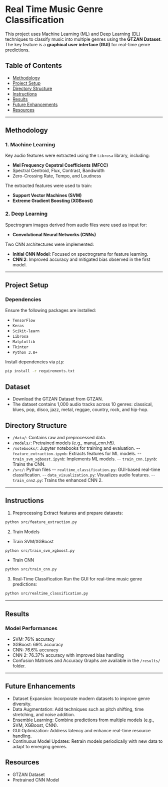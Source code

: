 # Real Time Music Genre Classification
This project uses Machine Learning (ML) and Deep Learning (DL) techniques to classify music into multiple genres using the **GTZAN Dataset**. The key feature is a **graphical user interface (GUI)** for real-time genre predictions.

## Table of Contents

- [Methodology](#methodology)
- [Project Setup](#project-setup)
- [Directory Structure](#directory-structure)
- [Instructions](#instructions)
- [Results](#results)
- [Future Enhancements](#future-enhancements)
- [Resources](#resources)

---

## Methodology

### 1. Machine Learning
Key audio features were extracted using the `Librosa` library, including:
- **Mel Frequency Cepstral Coefficients (MFCC)**
- Spectral Centroid, Flux, Contrast, Bandwidth
- Zero-Crossing Rate, Tempo, and Loudness

The extracted features were used to train:
- **Support Vector Machines (SVM)**
- **Extreme Gradient Boosting (XGBoost)**

### 2. Deep Learning
Spectrogram images derived from audio files were used as input for:
- **Convolutional Neural Networks (CNNs)**

Two CNN architectures were implemented:
- **Initial CNN Model**: Focused on spectrograms for feature learning.
- **CNN 2**: Improved accuracy and mitigated bias observed in the first model.

---

## Project Setup

### Dependencies
Ensure the following packages are installed:
- `TensorFlow`
- `Keras`
- `Scikit-learn`
- `Librosa`
- `Matplotlib`
- `Tkinter`
- `Python 3.8+`

Install dependencies via `pip`:
```bash
pip install -r requirements.txt
```

## Dataset
- Download the GTZAN Dataset from GTZAN.
- The dataset contains 1,000 audio tracks across 10 genres: classical, blues, pop, disco, jazz, metal, reggae, country, rock, and hip-hop.

## Directory Structure
- `/data/`: Contains raw and preprocessed data.
- `/models/`: Pretrained models (e.g., manuj_cnn.h5).
- `/notebooks/`: Jupyter notebooks for training and evaluation.
-- `feature_extraction.ipynb`: Extracts features for ML models.
-- `train_svm_xgboost.ipynb`: Implements ML models.
-- `train_cnn.ipynb`: Trains the CNN.
- `/src/`: Python files
-- `realtime_classification.py`: GUI-based real-time classification.
-- `data_visualization.py`: Visualizes audio features.
-- `train_cnn2.py`: Trains the enhanced CNN 2.

---

## Instructions
1. Preprocessing
Extract features and prepare datasets:
```bash
python src/feature_extraction.py
```
2. Train Models
- Train SVM/XGBoost
```bash
python src/train_svm_xgboost.py
```
- Train CNN
```bash
python src/train_cnn.py
```
3. Real-Time Classification
Run the GUI for real-time music genre predictions:
```bash
python src/realtime_classification.py
```
---

## Results
### Model Performances
- SVM: 76% accuracy
- XGBoost: 69% accuracy
- CNN: 76.6% accuracy
- CNN 2: 76.37% accuracy with improved bias handling
- Confusion Matrices and Accuracy Graphs are available in the `/results/` folder.

---

## Future Enhancements
- Dataset Expansion: Incorporate modern datasets to improve genre diversity.
- Data Augmentation: Add techniques such as pitch shifting, time stretching, and noise addition.
- Ensemble Learning: Combine predictions from multiple models (e.g., SVM, XGBoost, CNN).
- GUI Optimization: Address latency and enhance real-time resource handling.
- Continuous Model Updates: Retrain models periodically with new data to adapt to emerging genres.

## Resources
- GTZAN Dataset
- Pretrained CNN Model
